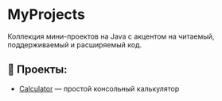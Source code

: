 # MyProjects

Коллекция мини-проектов на Java с акцентом на читаемый, поддерживаемый и расширяемый код.

## 📁 Проекты:
- [Calculator](MyProjects/Calculator) — простой консольный калькулятор
